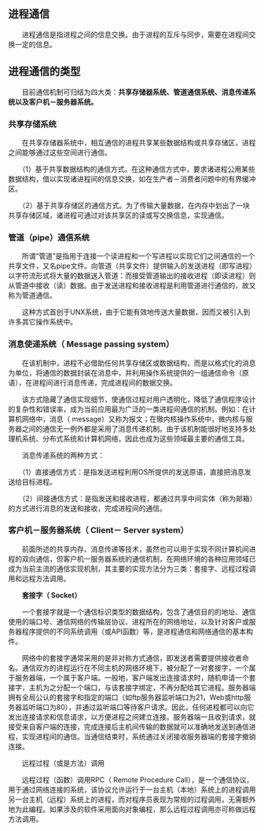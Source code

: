 ## 进程通信

　　进程通信是指进程之间的信息交换。由于进程的互斥与同步，需要在进程间交换一定的信息。

## 进程通信的类型

　　目前通信机制可归结为四大类：**共享存储器系统、管道通信系统、消息传递系统以及客户机－服务器系统。**

### 共享存储系统

　　在共享存储器系统中，相互通信的进程共享某些数据结构或共享存储区，进程之间能够通过这些空间进行通信。

　　（1）基于共享数据结构的通信方式。在这种通信方式中，要求诸进程公用某些数据结构，借以实现诸进程间的信息交换，如在生产者－消费者问题中的有界缓冲区。

　　（2）基于共享存储区的通信方式。为了传输大量数据，在内存中划出了一块共享存储区域，诸进程可通过对该共享区的读或写交换信息，实现通信。

### 管道（pipe）通信系统

　　所谓“管道”是指用于连接一个读进程和一个写进程以实现它们之间通信的一个共享文件，又名pipe文件。向管道（共享文件）提供输入的发送进程（即写进程）以字符流形式将大量的数据送入管道：而接受管道输出的接收进程（即读进程）则从管道中接收（读）数据。由于发送进程和接收进程是利用管道进行通信的，故又称为管道通信。

　　这种方式首创于UNX系统，由于它能有效地传送大量数据，因而又被引入到许多其它操作系统中。

### 消息使递系统（ Message passing system）

　　在该机制中，进程不必借助任何共享存储区或数据结构，而是以格式化的消息为单位，将通信的数据封装在消息中，并利用操作系统提供的一组通信命令（原语），在进程间进行消息传递，完成进程间的数据交换。

　　该方式隐藏了通信实现细节，使通信过程对用户透明化，降低了通信程序设计的复杂性和错误率，成为当前应用最为广泛的一类进程间通信的机制。例如：在计算机网络中，消息（ message）又称为报文；在徹内核操作系统中，微内核与服务器之间的通信无一例外都是采用了消息传递机制。由于该机制能很好地支持多处理机系统、分布式系统和计算机网络，因此也成为这些领域最主要的通信工具。

　　消息传递系统的两种方式：

　　（1）直接通信方式：是指发送进程利用OS所提供的发送原语，直接把消息发送给目标进程。

　　（2）间接通信方式：是指发送和接收进程，都通过共享中间实体（称为邮箱）的方式进行消息的发送和接收，完成进程间的通信。

### 客户机－服务器系统（ Client－ Server system）

　　前面所述的共享内存、消息传递等技术，虽然也可以用于实现不同计算机间进程的双向通信，但客户机一服务器系统的通信机制，在网络环境的各种应用领域已成为当前主流的通信实现机制，其主要的实现方法分为三类：套接字、远程过程调用和远程方法调用。

　　**套接字（ Socket）**

　　一个套接字就是一个通信标识类型的数据结构，包含了通信目的的地址、通信使用的端口号、通信网络的传输层协议、进程所在的网络地址，以及针对客户或服务器程序提供的不同系统调用（或API函数）等，是进程通信和网络通信的基本构件。

　　网络中的套接字通常采用的是非对称方式通信，即发送者需要提供接收者命名。通信双方的进程运行在不同主机的网络环境下，被分配了一对套接字，一个属于服务器端，一个属于客户端。一般地，客户端发出连接请求时，随机申请一个套接字，主机为之分配一个端口，与该套接字绑定，不再分配给其它进程。服务器端拥有全局公认的套接字和指定的端口（如ftp服务器监听端口为21，Web或http服务器监听端口为80），并通过监听端口等待客户请求。因此，任何进程都可以向它发出连接请求和信息请求，以方便进程之间建立连接。服务器端一且收到请求，就接受来自客户端的连接，完成连接后主机间传输的数据就可以准确地发送到通信进程，实现进程间的通信。当通信结束时，系统通过关闭接收服务器端的套接字撤销连接。

　　远程过程（或是方法）调用

　　远程过程（函数）调用RPC（ Remote Procedure Call），是一个通信协议，用于通过网络连接的系统，该协议允许运行于一台主机（本地）系统上的进程调用另一台主机（远程）系统上的进程，而对程序员表现为常规的过程调用，无需额外地为此编程。如果涉及的软件采用面向对象编程，那么远程过程调用亦可称做远程方法调用。
